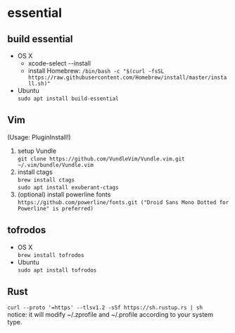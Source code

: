 # essential

## build essential
* OS X
    * xcode-select --install
    * install Homebrew: `/bin/bash -c "$(curl -fsSL https://raw.githubusercontent.com/Homebrew/install/master/install.sh)"`
* Ubuntu\
`sudo apt install build-essential`

## Vim
(Usage: PluginInstall!)
1. setup Vundle\
`git clone https://github.com/VundleVim/Vundle.vim.git ~/.vim/bundle/Vundle.vim`
2. install ctags\
`brew install ctags`\
`sudo apt install exuberant-ctags`
3. (optional) install powerline fonts\
`https://github.com/powerline/fonts.git ("Droid Sans Mono Dotted for Powerline" is preferred)`

## tofrodos
* OS X\
`brew install tofrodos`
* Ubuntu\
`sudo apt install tofrodos`

## Rust
`curl --proto '=https' --tlsv1.2 -sSf https://sh.rustup.rs | sh`\
notice: it will modify ~/.zprofile and ~/.profile according to your system type.
